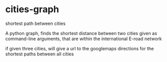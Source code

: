 # cities-graph
shortest path between cities

A python graph, finds the shortest distance between two cities
given as command-line arguments, that are within the international E-road network

if given three cities, will give a url to the googlemaps directions for the shortest paths between all cities
